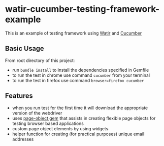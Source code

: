 # watir-cucumber-testing-framework-example

This is an example of testing framework using [Watir](http://watir.com/) and [Cucumber](https://cucumber.io/)

## Basic Usage

From root directory of this project:
- run `bundle install` to install the dependencies specified in Gemfile
- to run the test in chrome use command `cucumber` from your terminal
- to run the test in firefox use command `browser=firefox cucumber`

## Features

- when you run test for the first time it will download the appropriate version of the webdriver 
- uses [page-object gem](https://github.com/cheezy/page-object) that assists in creating flexible page objects for testing browser based applications
- custom page object elements by using widgets
- helper function for creating (for practical purposes) unique email addresses